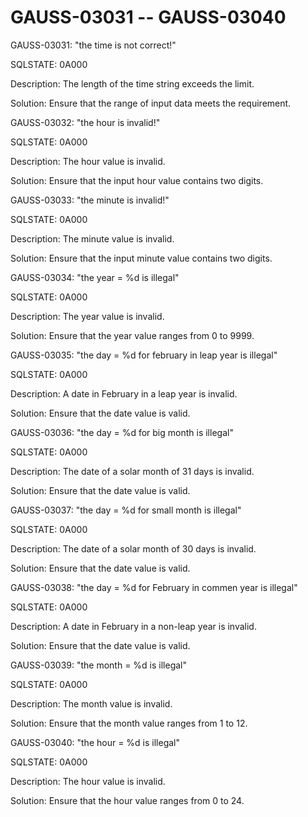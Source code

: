 # GAUSS-03031 -- GAUSS-03040<a name="EN-US_TOPIC_0302073435"></a>

GAUSS-03031: "the time is not correct!"

SQLSTATE: 0A000

Description: The length of the time string exceeds the limit.

Solution: Ensure that the range of input data meets the requirement.

GAUSS-03032: "the hour is invalid!"

SQLSTATE: 0A000

Description: The hour value is invalid.

Solution: Ensure that the input hour value contains two digits.

GAUSS-03033: "the minute is invalid!"

SQLSTATE: 0A000

Description: The minute value is invalid.

Solution: Ensure that the input minute value contains two digits.

GAUSS-03034: "the year = %d is illegal"

SQLSTATE: 0A000

Description: The year value is invalid.

Solution: Ensure that the year value ranges from 0 to 9999.

GAUSS-03035: "the day = %d for february in leap year is illegal"

SQLSTATE: 0A000

Description: A date in February in a leap year is invalid.

Solution: Ensure that the date value is valid.

GAUSS-03036: "the day = %d for big month is illegal"

SQLSTATE: 0A000

Description: The date of a solar month of 31 days is invalid.

Solution: Ensure that the date value is valid.

GAUSS-03037: "the day = %d for small month is illegal"

SQLSTATE: 0A000

Description: The date of a solar month of 30 days is invalid.

Solution: Ensure that the date value is valid.

GAUSS-03038: "the day = %d for February in commen year is illegal"

SQLSTATE: 0A000

Description: A date in February in a non-leap year is invalid.

Solution: Ensure that the date value is valid.

GAUSS-03039: "the month = %d is illegal"

SQLSTATE: 0A000

Description: The month value is invalid.

Solution: Ensure that the month value ranges from 1 to 12.

GAUSS-03040: "the hour = %d is illegal"

SQLSTATE: 0A000

Description: The hour value is invalid.

Solution: Ensure that the hour value ranges from 0 to 24.

